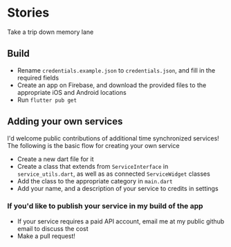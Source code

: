 # Stories

Take a trip down memory lane

## Build

- Rename `credentials.example.json` to `credentials.json`, and fill in the required fields
- Create an app on Firebase, and download the provided files to the appropriate iOS and Android locations
- Run `flutter pub get`


## Adding your own services

I'd welcome public contributions of additional time synchronized services! The following is the basic flow for creating your own service

- Create a new dart file for it 
- Create a class that extends from `ServiceInterface` in `service_utils.dart`, as well as as connected `ServiceWidget` classes
- Add the class to the appropriate category in `main.dart`
- Add your name, and a description of your service to credits in settings

### If you'd like to publish your service in my build of the app

- If your service requires a paid API account, email me at my public github email to discuss the cost
- Make a pull request!